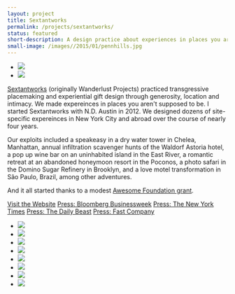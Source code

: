 ```yaml
---
layout: project
title: Sextantworks
permalink: /projects/sextantworks/
status: featured
short-description: A design practice about experiences in places you aren't supposed to be
small-image: /images//2015/01/pennhills.jpg
---
```


<ul class="medium-block-grid-2 small-block-grid-1">

<li>
<img src="{{ site.baseurl }}/images/projects/sextantworks/JR00925.jpeg" />
</li>

<li>
<img src="{{ site.baseurl }}/images/projects/sextantworks/JR00990.jpeg" />
</li>
</ul>

<a href="http://sextantworks.com" target="_blank">Sextantworks</a> (originally Wanderlust Projects) practiced transgressive placemaking and experiential gift design through generosity, location and intimacy. We made expereinces in places you aren't supposed to be. I started Sextantworks with N.D. Austin in 2012. We designed dozens of site-specific expereinces in New York City and abroad over the course of nearly four years.

Our exploits included a speakeasy in a dry water tower in Chelea, Manhattan, annual infiltration scavenger hunts of the Waldorf Astoria hotel, a pop up wine bar on an uninhabited island in the East River, a romantic retreat at an abandoned honeymoon resort in the Poconos, a photo safari in the Domino Sugar Refinery in Brooklyn, and a love motel transformation in São Paulo, Brazil, among other adventures.   

And it all started thanks to a modest <a href="http://blog.awesomefoundation.org/2012/10/14/trespass-theater-with-project-wanderlust/" target="_blank">Awesome Foundation grant</a>.

<a href="http://sextantworks.com/" target="_blank" class="button small info">Visit the Website</a> <a href="http://www.bloomberg.com/features/2016-design/a/ida-benedetto/" target="_blank" class="button small info">Press: Bloomberg Businessweek</a> <a href="http://www.nytimes.com/2014/12/28/nyregion/they-say-art-is-dead-in-new-york-theyre-wrong.html?_r=0" target="_blank" class="button small info">Press: The New York Times</a> <a href="http://www.thedailybeast.com/articles/2013/12/15/a-most-illegal-adventure-with-new-york-city-s-wildest-underground-event-planners.html" target="_blank" class="button small info">Press: The Daily Beast</a> <a href="http://www.fastcompany.com/3031330/innovation-agents/this-companys-business-plan-includes-trespassing" target="_blank" class="button small info">Press: Fast Company</a>





<ul class="medium-block-grid-2 small-block-grid-1">

<li>
<img src="{{ site.baseurl }}/images/projects/sextantworks/13-10-03SnugHarborParty002.jpg" />
</li>

<li>
<img src="{{ site.baseurl }}/images/projects/sextantworks/S0A5555.jpg" />
</li>

<li>
<img src="{{ site.baseurl }}/images/projects/sextantworks/13-03-19AmourObscurWoolworth040.jpg" />
</li>


<li>
<img src="{{ site.baseurl }}/images/projects/sextantworks/MG0824.jpg" />
</li>


<li>
<img src="{{ site.baseurl }}/images/projects/sextantworks/IMG0784sm.jpg" />
</li>


<li>
<img src="{{ site.baseurl }}/images/projects/sextantworks/wanderlustproject-75.jpg" />
</li>




<li>
<img src="{{ site.baseurl }}/images/projects/sextantworks/wanderlustproject-96.jpg" />
</li>

<li>
<img src="{{ site.baseurl }}/images/projects/sextantworks/IMG_9289.JPG" />
</li>




</ul>

